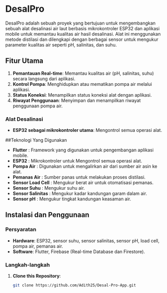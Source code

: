# DesalPro
DesalPro adalah sebuah proyek yang bertujuan untuk mengembangkan sebuah alat desalinasi air laut berbasis mikrokontroler ESP32 dan aplikasi mobile untuk memantau kualitas air hasil desalinasi. Alat ini menggunakan metode distilasi dan dilengkapi dengan berbagai sensor untuk mengukur parameter kualitas air seperti pH, salinitas, dan suhu.

## Fitur Utama
1. **Pemantauan Real-time**: Memantau kualitas air (pH, salinitas, suhu) secara langsung dari aplikasi.
2. **Kontrol Pompa**: Menghidupkan atau mematikan pompa air melalui aplikasi.
3. **Status Koneksi**: Menampilkan status koneksi alat dengan aplikasi.
4. **Riwayat Penggunaan**: Menyimpan dan menampilkan riwayat penggunaan pompa air.

### Alat Desalinasi
- **ESP32 sebagai mikrokontroler utama**: Mengontrol semua operasi alat.


##Teknologi Yang Digunakan
- **Flutter** : Framework yang digunakan untuk pengembangan aplikasi mobile.
- **ESP32** : Mikrokontroler untuk Mengontrol semua operasi alat.
- **Pompa Air** : Digunakan untuk mengalirkan air dari sumber air asin ke alat.
- **Pemanas Air** : Sumber panas untuk melakukan proses distilasi.
- **Sensor Load Cell** : Mengukur berat air untuk otomatisasi pemanas.
- **Sensor Suhu** : Mengukur suhu air.
- **Sensor Salinitas** : Mengukur kadar kandungan garam dalam air.
- **Sensor pH** : Mengukur tingkat kandungan keasaman air.

## Instalasi dan Penggunaan

### Persyaratan

- **Hardware**: ESP32, sensor suhu, sensor salinitas, sensor pH, load cell, pompa air, pemanas air.
- **Software**: Flutter, Firebase (Real-time Database dan Firestore).

### Langkah-langkah

1. **Clone this Repository**:
   ```sh
   git clone https://github.com/Adith25/Desal-Pro-App.git
